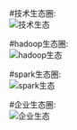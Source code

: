 #技术生态圈:<br>
![技术生态](http://i64.tinypic.com/2ec163o.jpg)
<br>

#hadoop生态圈:<br>
![hadoop生态](http://i63.tinypic.com/k00xer.jpg)
<br>

#spark生态圈:<br>
![spark生态](http://i63.tinypic.com/ixulvm.jpg)
<br>

#企业生态圈:<br>
![企业生态](http://i63.tinypic.com/ehzmro.jpg)
